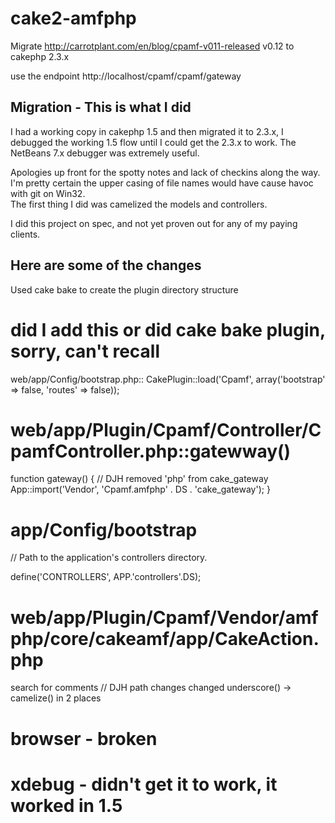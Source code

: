cake2-amfphp
============

Migrate http://carrotplant.com/en/blog/cpamf-v011-released v0.12 to cakephp 2.3.x

use the endpoint http://localhost/cpamf/cpamf/gateway 

Migration - This is what I did
-------------------------------
I had a working copy in cakephp 1.5 and then migrated it to 2.3.x, I debugged the working 1.5 flow until 
I could get the 2.3.x to work.  The NetBeans 7.x debugger was extremely useful.

Apologies up front for the spotty notes and lack of checkins along the way. I'm pretty certain the 
upper casing of file names would have cause havoc with git on Win32.  
The first thing I did was camelized the models and controllers.

I did this project on spec, and not yet proven out for any of my paying clients.

Here are some of the changes
----------------------------

Used cake bake to create the plugin directory structure

# did I add this or did cake bake plugin, sorry, can't recall 
 web/app/Config/bootstrap.php:: CakePlugin::load('Cpamf', array('bootstrap' => false, 'routes' => false));


# web/app/Plugin/Cpamf/Controller/CpamfController.php::gatewway()
  function gateway()
	{
	    // DJH removed 'php' from cake_gateway
	    App::import('Vendor', 'Cpamf.amfphp' . DS . 'cake_gateway');
	}


# app/Config/bootstrap


// Path to the application's controllers directory.

  define('CONTROLLERS', APP.'controllers'.DS);


# web/app/Plugin/Cpamf/Vendor/amfphp/core/cakeamf/app/CakeAction.php

search for comments // DJH
path changes
changed underscore() -> camelize() in 2 places 

# browser - broken

# xdebug - didn't get it to work, it worked in 1.5
